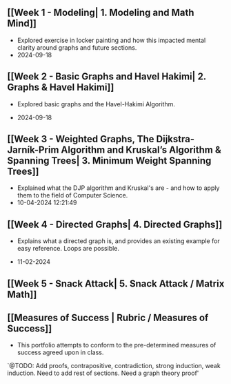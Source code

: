 ## [[Week 1 - Modeling| 1. Modeling and Math Mind]]
- Explored exercise in locker painting and how this impacted mental clarity around graphs and future sections.
- 2024-09-18 
## [[Week 2 - Basic Graphs and Havel Hakimi| 2. Graphs & Havel Hakimi]]
* Explored basic graphs and the Havel-Hakimi Algorithm.
- 2024-09-18 
## [[Week 3 - Weighted Graphs, The Dijkstra-Jarník-Prim Algorithm and Kruskal’s Algorithm & Spanning Trees| 3. Minimum Weight Spanning Trees]]
- Explained what the DJP algorithm and Kruskal's are - and how to apply them to the field of Computer Science.
- 10-04-2024 12:21:49
## [[Week 4 - Directed Graphs| 4. Directed Graphs]]
* Explains what a directed graph is, and provides an existing example for easy reference. Loops are possible.
- 11-02-2024
## [[Week 5 - Snack Attack| 5. Snack Attack / Matrix Math]]

## [[Measures of Success | Rubric / Measures of Success]]
- This portfolio attempts to conform to the pre-determined measures of success agreed upon in class. 

`@TODO: Add proofs, contrapositive, contradiction, strong induction, weak induction. Need to add rest of sections. Need a graph theory proof'

